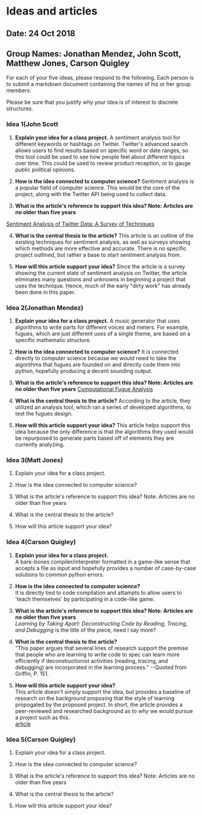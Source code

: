 # Ideas and articles


## Date: 24 Oct 2018
## Group Names: Jonathan Mendez, John Scott, Matthew Jones, Carson Quigley




For each of your five ideas, please respond to the following. Each person is to submit a markdown document containing the names of his or her group members.

Please be sure that you justify why your idea is of interest to discrete structures.



### Idea 1(John Scott

1) **Explain your idea for a class project.**
A sentiment analysis tool for different keywords or hashtags on Twitter. Twitter's
advanced search allows users to find results based on specific word or date ranges,
so this tool could be used to see how people feel about different topics over time.
This could be used to review product reception, or to gauge public political opinions.

2) **How is the idea connected to computer science?**
Sentiment analysis is a popular field of computer science. This would be the core
of the project, along with the Twitter API being used to collect data.

3) **What is the article's reference to support this idea? Note: Articles are no older than five years**

[Sentiment Analysis of Twitter Data: A Survey of Techniques](https://arxiv.org/pdf/1601.06971.pdf)

4) **What is the central thesis to the article?**
This article is an outline of the existing techniques for sentiment analysis, as
well as surveys showing which methods are more effective and accurate. There is no
specific project outlined, but rather a base to start sentiment analysis from.

5) **How will this article support your idea?**
Since the article is a survey showing the current state of sentiment analysis on
Twitter, the article eliminates many questions and unknowns in beginning a project
that uses the technique. Hence, much of the early "dirty work" has already been done
in this paper.


### Idea 2(Jonathan Mendez)

1. **Explain your idea for a class project.**
A music generator that uses algorithms to write parts for different voices and
meters. For example, fugues, which are just different uses of a single theme,
are based on a specific mathematic structure.

2. **How is the idea connected to computer science?**
It is connected directly to computer science because we would need to take the
algorithms that fugues are founded on and directly code them into python,
hopefully producing a decent sounding output.

3. **What is the article's reference to support this idea? Note: Articles are no older than five years**
[Computational Fugue Analysis](https://hal.archives-ouvertes.fr/hal-01113520/document)

4. **What is the central thesis to the article?**
According to the article, they utilized an analysis tool, which ran a series of
developed algorithms, to test the fugues design.

5. **How will this article support your idea?**
This article helps support this idea because the only difference is that the
algorithms they used would be repurposed to generate parts based off of elements
they are currently analyzing.

### Idea 3(Matt Jones)

1) Explain your idea for a class project.

2) How is the idea connected to computer science?

3) What is the article's reference to support this idea? Note: Articles are no older than five years

4) What is the central thesis to the article?

5) How will this article support your idea?

### Idea 4(Carson Quigley)

1. **Explain your idea for a class project.**  
A bare-bones compiler/interpreter formatted in a game-like sense that accepts a
file as input and hopefully provides a number of case-by-case solutions to common
python errors.

2. **How is the idea connected to computer science?**  
It is directly tied to code compilation and attampts to allow users to 'teach themselves'
by participating in a code-like game.

3. **What is the article's reference to support this idea? Note: Articles are no older than five years**  
_Learning by Taking Apart: Deconstructing Code by Reading, Tracing, and Debugging_
is the title of the piece, need I say more?

4. **What is the central thesis to the article?**  
"This paper argues that several lines of research support the premise that people
who are learning to write code to spec can learn more efficiently if deconstructionist
activities (reading, tracing, and debugging) are incorporated in the learning process."
--Quoted from Griffin, P. 151.

5. **How will this article support your idea?**  
This article doesn't simply support the idea, but provides a baseline of research
on the background proposing that the style of learning propogated by the proposed
project. In short, the article provides a peer-reviewed and researched background
as to _why_ we would pursue a project such as this.  
[article](http://delivery.acm.org/10.1145/2980000/2978231/p148-griffin.pdf?ip=141.195.69.30&id=2978231&acc=ACTIVE%20SERVICE&key=A792924B58C015C1%2E8BFE97D7B60D9F36%2E4D4702B0C3E38B35%2E4D4702B0C3E38B35&__acm__=1540952916_985f5fe5bd3d0a94806a242db35ab67a)

### Idea 5(Carson Quigley)

1) Explain your idea for a class project.

2) How is the idea connected to computer science?

3) What is the article's reference to support this idea? Note: Articles are no older than five years

4) What is the central thesis to the article?

5) How will this article support your idea?
